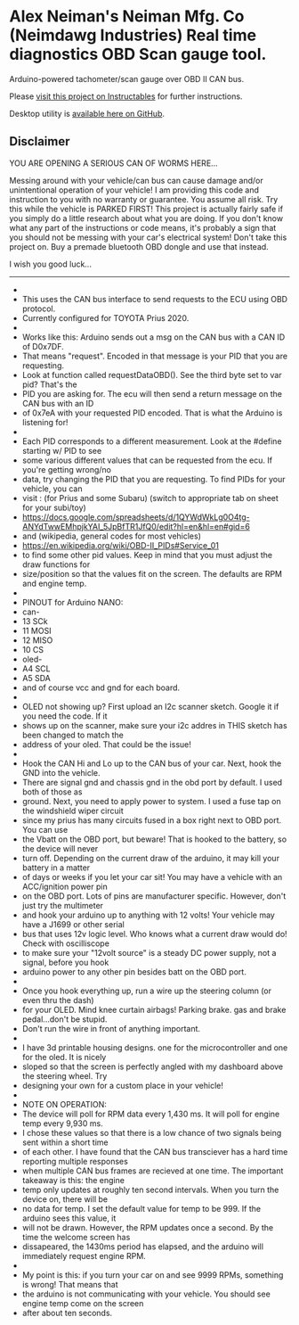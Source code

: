 # Alex Neiman's Neiman Mfg. Co (Neimdawg Industries) Real time diagnostics OBD Scan gauge tool.
Arduino-powered tachometer/scan gauge over OBD II CAN bus.

Please [visit this project on Instructables](https://www.instructables.com/TachometerScan-Gauge-Using-Arduino-OBD2-and-CAN-Bu/) for further instructions.

Desktop utility is [available here on GitHub](https://github.com/neiman3/obd_rtd_desktop).

## Disclaimer
YOU ARE OPENING A SERIOUS CAN OF WORMS HERE...

Messing around with your vehicle/can bus can cause damage and/or unintentional operation of your vehicle! I am providing this code and instruction to you with no warranty or guarantee. You assume all risk. Try this while the vehicle is PARKED FIRST! This project is actually fairly safe if you simply do a little research about what you are doing. If you don't know what any part of the instructions or code means, it's probably a sign that you should not be messing  with your car's electrical system! Don't take this project on. Buy a premade bluetooth OBD dongle and use that instead.

I wish you good luck...
 * **************************
 * 
 * This uses the CAN bus interface to send requests to the ECU using OBD protocol.
 * Currently configured for TOYOTA Prius 2020. 
 * 
 * Works like this: Arduino sends out a msg on the CAN bus with a CAN ID of D0x7DF.
 * That means "request". Encoded in that message is your PID that you are requesting.
 * Look at function called requestDataOBD(). See the third byte set to var pid? That's the
 * PID you are asking for. The ecu will then send a return message on the CAN bus with an ID
 * of 0x7eA with your requested PID encoded. That is what the Arduino is listening for! 
 * 
 * Each PID corresponds to a different measurement. Look at the #define starting w/ PID to see
 * some various different values that can be requested from the ecu. If you're getting wrong/no
 * data, try changing the PID that you are requesting. To find PIDs for your vehicle, you can
 * visit : (for Prius and some Subaru) (switch to appropriate tab on sheet for your subi/toy)
 * https://docs.google.com/spreadsheets/d/1QYWdWkLg0O4tg-ANYdTwwEMhpjkYAI_5JpBfTR1JfQ0/edit?hl=en&hl=en#gid=6
 * and (wikipedia, general codes for most vehicles)
 * https://en.wikipedia.org/wiki/OBD-II_PIDs#Service_01
 * to find some other pid values. Keep in mind that you must adjust the draw functions for
 * size/position so that the values fit on the screen. The defaults are RPM and engine temp.
 * 
 * PINOUT for Arduino NANO:
 * can-
 *    13 SCk
 *    11 MOSI
 *    12 MISO
 *    10 CS
 * oled-
 *    A4 SCL
 *    A5 SDA
 * and of course vcc and gnd for each board.
 * 
 * OLED not showing up? First upload an I2c scanner sketch. Google it if you need the code. If it
 * shows up on the scanner, make sure your i2c addres in THIS sketch has been changed to match the
 * address of your oled. That could be the issue!
 * 
 * Hook the CAN Hi and Lo up to the CAN bus of your car. Next, hook the GND into the vehicle. 
 * There are signal gnd and chassis gnd in the obd port by default. I used both of those as
 * ground. Next, you need to apply power to system. I used a fuse tap on the windshield wiper circuit
 * since my prius has many circuits fused in a box right next to OBD port. You can use
 * the Vbatt on the OBD port, but beware! That is hooked to the battery, so the device will never
 * turn off. Depending on the current draw of the arduino, it may kill your battery in a matter 
 * of days or weeks if you let your car sit! You may have a vehicle with an ACC/ignition power pin
 * on the OBD port. Lots of pins are manufacturer specific. However, don't just try the multimeter 
 * and hook your arduino up to anything with 12 volts! Your vehicle may have a J1699 or other serial
 * bus that uses 12v logic level. Who knows what a current draw would do! Check with oscilliscope 
 * to make sure your "12volt source" is a steady DC power supply, not a signal, before you hook
 * arduino power to any other pin besides batt on the OBD port.
 * 
 * Once you hook everything up, run a wire up the steering column (or even thru the dash)
 * for your OLED. Mind knee curtain airbags! Parking brake. gas and brake pedal...don't be stupid.
 * Don't run the wire in front of anything important.
 * 
 * I have 3d printable housing designs. one for the microcontroller and one for the oled. It is nicely
 * sloped so that the screen is perfectly angled with my dashboard above the steering wheel. Try
 * designing your own for a custom place in your vehicle!
 * 
 * NOTE ON OPERATION:
 * The device will poll for RPM data every 1,430 ms. It will poll for engine temp every 9,930 ms.
 * I chose these values so that there is a low chance of two signals being sent within a short time
 * of each other. I have found that the CAN bus transciever has a hard time reporting multiple responses
 * when multiple CAN bus frames are recieved at one time. The important takeaway is this: the engine
 * temp only updates at roughly ten second intervals. When  you turn the device on, there will be
 * no data for temp. I set the default value for temp to be 999. If the arduino sees this value, it
 * will not be drawn. However, the RPM updates once a second. By the time the welcome screen has
 * dissapeared, the 1430ms period has elapsed, and the arduino will immediately request engine RPM.
 * 
 * My point is this: if you turn your car on and see 9999 RPMs, something is wrong! That means that
 * the arduino is not communicating with your vehicle. You should see engine temp come on the screen
 * after about ten seconds.
